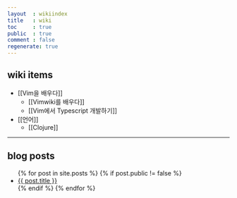 ```yaml
---
layout  : wikiindex
title   : wiki
toc     : true
public  : true
comment : false
regenerate: true
---
```


## wiki items

  * [[Vim을 배우다]]
    * [[Vimwiki를 배우다]]
    * [[Vim에서 Typescript 개발하기]]
  * [[언어]]
    * [[Clojure]]

---

## blog posts
<div>
    <ul>
{% for post in site.posts %}
    {% if post.public != false %}
        <li>
            <a class="post-link" href="{{ post.url | prepend: site.baseurl }}">
                {{ post.title }}
            </a>
        </li>
    {% endif %}
{% endfor %}
    </ul>
</div>

